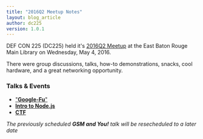 ```yaml
---
title: "2016Q2 Meetup Notes"
layout: blog_article
author: dc225
version: 1.0.1
---
```


DEF CON 225 (DC225) held it's [2016Q2 Meetup](/blog/2016/q2-meetup.html) at the East Baton Rouge Main Library on Wednesday, May 4, 2016.

There were group discussions, talks, how-to demonstrations, snacks, cool hardware, and a great networking opportunity.

### Talks & Events
  - ["**Google-Fu**"](https://docs.google.com/presentation/d/1LTjI_0xtEc5oYfb-XZMpK9uqLWU9fTl2PJ1ATqZsqJI/pub?start=false&loop=false&delayms=30000)
  - [**Intro to Node.js**](https://github.com/dc225/btc-console)
  - [**CTF**](https://www.defcon.org/html/links/dc-ctf.html)

*The previously scheduled __GSM and You!__ talk will be resecheduled to a later date*
